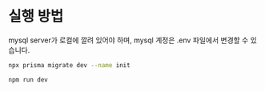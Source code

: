 # 실행 방법

mysql server가 로컬에 깔려 있어야 하며, mysql 계정은 .env 파일에서 변경할 수 있습니다.

```bash
npx prisma migrate dev --name init
```

```bash
npm run dev
```
